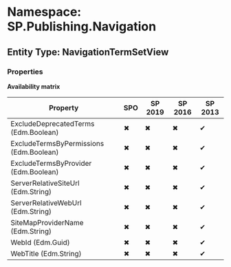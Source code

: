# Namespace: SP.Publishing.Navigation

## Entity Type: NavigationTermSetView

### Properties

**Availability matrix**

Property | SPO | SP 2019 | SP 2016 | SP 2013
----------|-----|---------|---------|--------
ExcludeDeprecatedTerms (Edm.Boolean) | ✖ | ✖ | ✖ | ✔
ExcludeTermsByPermissions (Edm.Boolean) | ✖ | ✖ | ✖ | ✔
ExcludeTermsByProvider (Edm.Boolean) | ✖ | ✖ | ✖ | ✔
ServerRelativeSiteUrl (Edm.String) | ✖ | ✖ | ✖ | ✔
ServerRelativeWebUrl (Edm.String) | ✖ | ✖ | ✖ | ✔
SiteMapProviderName (Edm.String) | ✖ | ✖ | ✖ | ✔
WebId (Edm.Guid) | ✖ | ✖ | ✖ | ✔
WebTitle (Edm.String) | ✖ | ✖ | ✖ | ✔

